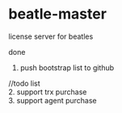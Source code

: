 # beatle-master  
license server for beatles  


done 
1. push bootstrap list to github  


//todo list  
2. support trx purchase  
3. support agent purchase  
